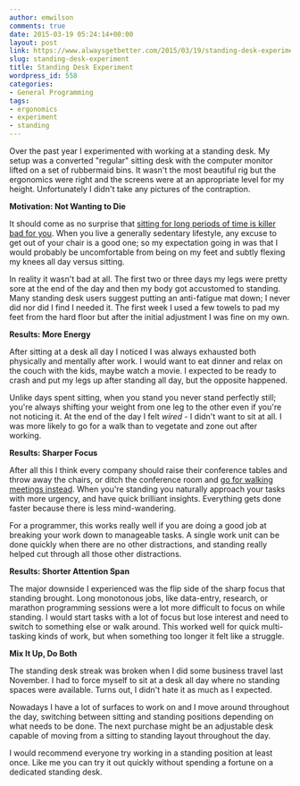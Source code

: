 ```yaml
---
author: emwilson
comments: true
date: 2015-03-19 05:24:14+00:00
layout: post
link: https://www.alwaysgetbetter.com/2015/03/19/standing-desk-experiment/
slug: standing-desk-experiment
title: Standing Desk Experiment
wordpress_id: 558
categories:
- General Programming
tags:
- ergonomics
- experiment
- standing
---
```


Over the past year I experimented with working at a standing desk. My setup was a converted "regular" sitting desk with the computer monitor lifted on a set of rubbermaid bins. It wasn't the most beautiful rig but the ergonomics were right and the screens were at an appropriate level for my height. Unfortunately I didn't take any pictures of the contraption.

**Motivation: Not Wanting to Die**

It should come as no surprise that [sitting for long periods of time is killer bad for you](http://www.lifehacker.com.au/2011/05/infographic-shows-just-how-bad-prolonged-sitting-is/).  When you live a generally sedentary lifestyle, any excuse to get out of your chair is a good one; so my expectation going in was that I would probably be uncomfortable from being on my feet and subtly flexing my knees all day versus sitting.

In reality it wasn't bad at all. The first two or three days my legs were pretty sore at the end of the day and then my body got accustomed to standing. Many standing desk users suggest putting an anti-fatigue mat down; I never did nor did I find I needed it. The first week I used a few towels to pad my feet from the hard floor but after the initial adjustment I was fine on my own.

**Results: More Energy**

After sitting at a desk all day I noticed I was always exhausted both physically and mentally after work. I would want to eat dinner and relax on the couch with the kids, maybe watch a movie. I expected to be ready to crash and put my legs up after standing all day, but the opposite happened.

Unlike days spent sitting, when you stand you never stand perfectly still; you're always shifting your weight from one leg to the other even if you're not noticing it. At the end of the day I felt _wired_ - I didn't want to sit at all. I was more likely to go for a walk than to vegetate and zone out after working.

**Results: Sharper Focus**

After all this I think every company should raise their conference tables and throw away the chairs, or ditch the conference room and [go for walking meetings instead](http://www.ted.com/talks/nilofer_merchant_got_a_meeting_take_a_walk?language=en). When you're standing you naturally approach your tasks with more urgency, and have quick brilliant insights. Everything gets done faster because there is less mind-wandering.

For a programmer, this works really well if you are doing a good job at breaking your work down to manageable tasks. A single work unit can be done quickly when there are no other distractions, and standing really helped cut through all those other distractions.

**Results: Shorter Attention Span**

The major downside I experienced was the flip side of the sharp focus that standing brought. Long monotonous jobs, like data-entry, research, or marathon programming sessions were a lot more difficult to focus on while standing. I would start tasks with a lot of focus but lose interest and need to switch to something else or walk around. This worked well for quick multi-tasking kinds of work, but when something too longer it felt like a struggle.

**Mix It Up, Do Both**

The standing desk streak was broken when I did some business travel last November. I had to force myself to sit at a desk all day where no standing spaces were available. Turns out, I didn't hate it as much as I expected.

Nowadays I have a lot of surfaces to work on and I move around throughout the day, switching between sitting and standing positions depending on what needs to be done. The next purchase might be an adjustable desk capable of moving from a sitting to standing layout throughout the day.

I would recommend everyone try working in a standing position at least once. Like me you can try it out quickly without spending a fortune on a dedicated standing desk.
